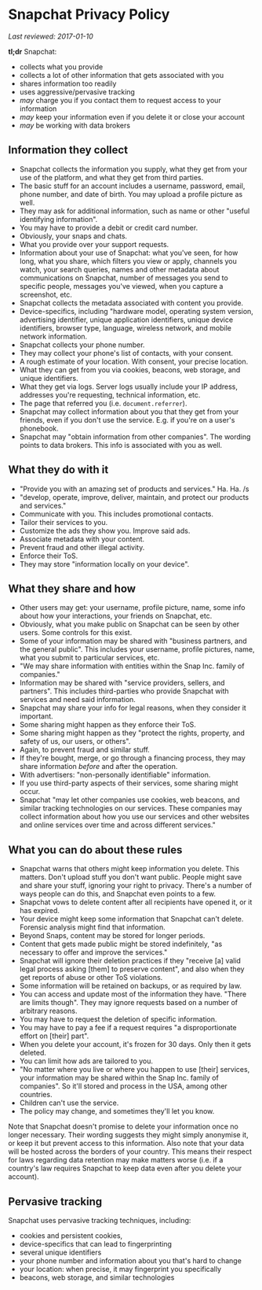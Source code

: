# Snapchat Privacy Policy

_Last reviewed: 2017-01-10_

__tl;dr__ Snapchat:

- collects what you provide
- collects a lot of other information that gets associated with you
- shares information too readily
- uses aggressive/pervasive tracking
- _may_ charge you if you contact them to request access to your information
- _may_ keep your information even if you delete it or close your account
- _may_ be working with data brokers

## Information they collect

- Snapchat collects the information you supply, what they get from your use of the platform, and what they get from third parties.
- The basic stuff for an account includes a username, password, email, phone number, and date of birth. You may upload a profile picture as well.
- They may ask for additional information, such as name or other "useful identifying information".
- You may have to provide a debit or credit card number.
- Obviously, your snaps and chats.
- What you provide over your support requests.
- Information about your use of Snapchat: what you've seen, for how long, what you share, which filters you view or apply, channels you watch, your search queries, names and other metadata about communications on Snapchat, number of messages you send to specific people, messages you've viewed, when you capture a screenshot, etc.
- Snapchat collects the metadata associated with content you provide.
- Device-specifics, including "hardware model, operating system version, advertising identifier, unique application identifiers, unique device identifiers, browser type, language, wireless network, and mobile network information.
- Snapchat collects your phone number.
- They may collect your phone's list of contacts, with your consent.
- A rough estimate of your location. With consent, your precise location.
- What they can get from you via cookies, beacons, web storage, and unique identifiers.
- What they get via logs. Server logs usually include your IP address, addresses you're requesting, technical information, etc.
- The page that referred you (i.e. `document.referrer`).
- Snapchat may collect information about you that they get from your friends, even if you don't use the service. E.g. if you're on a user's phonebook.
- Snapchat may "obtain information from other companies". The wording points to data brokers. This info is associated with you as well.

## What they do with it

- "Provide you with an amazing set of products and services." Ha. Ha. /s
- "develop, operate, improve, deliver, maintain, and protect our products and services."
- Communicate with you. This includes promotional contacts.
- Tailor their services to you.
- Customize the ads they show you. Improve said ads.
- Associate metadata with your content.
- Prevent fraud and other illegal activity.
- Enforce their ToS.
- They may store "information locally on your device".

## What they share and how

- Other users may get: your username, profile picture, name, some info about how your interactions, your friends on Snapchat, etc.
- Obviously, what you make public on Snapchat can be seen by other users. Some controls for this exist.
- Some of your information may be shared with "business partners, and the general public". This includes your username, profile pictures, name, what you submit to particular services, etc.
- "We may share information with entities within the Snap Inc. family of companies."
- Information may be shared with "service providers, sellers, and partners". This includes third-parties who provide Snapchat with services and need said information.
- Snapchat may share your info for legal reasons, when they consider it important.
- Some sharing might happen as they enforce their ToS.
- Some sharing might happen as they "protect the rights, property, and safety of us, our users, or others".
- Again, to prevent fraud and similar stuff.
- If they're bought, merge, or go through a financing process, they may share information _before_ and after the operation.
- With advertisers: "non-personally identifiable" information.
- If you use third-party aspects of their services, some sharing might occur.
- Snapchat "may let other companies use cookies, web beacons, and similar tracking technologies on our services. These companies may collect information about how you use our services and other websites and online services over time and across different services."

## What you can do about these rules

- Snapchat warns that others might keep information you delete. This matters. Don't upload stuff you don't want public. People might save and share your stuff, ignoring your right to privacy. There's a number of ways people can do this, and Snapchat even points to a few.
- Snapchat vows to delete content after all recipients have opened it, or it has expired.
- Your device might keep some information that Snapchat can't delete. Forensic analysis might find that information.
- Beyond Snaps, content may be stored for longer periods.
- Content that gets made public might be stored indefinitely, "as necessary to offer and improve the services."
- Snapchat will ignore their deletion practices if they "receive [a] valid legal process asking [them] to preserve content", and also when they get reports of abuse or other ToS violations.
- Some information will be retained on backups, or as required by law.
- You can access and update most of the information they have. "There are limits though". They may ignore requests based on a number of arbitrary reasons.
- You may have to request the deletion of specific information.
- You may have to pay a fee if a request requires "a disproportionate effort on [their] part".
- When you delete your account, it's frozen for 30 days. Only then it gets deleted.
- You can limit how ads are tailored to you.
- "No matter where you live or where you happen to use [their] services, your information may be shared within the Snap Inc. family of companies". So it'll stored and process in the USA, among other countries.
- Children can't use the service.
- The policy may change, and sometimes they'll let you know.

Note that Snapchat doesn't promise to delete your information once no longer necessary. Their wording suggests they might simply anonymise it, or keep it but prevent access to this information. Also note that your data will be hosted across the borders of your country. This means their respect for laws regarding data retention may make matters worse (i.e. if a country's law requires Snapchat to keep data even after you delete your account).

## Pervasive tracking

Snapchat uses pervasive tracking techniques, including:

- cookies and persistent cookies,
- device-specifics that can lead to fingerprinting
- several unique identifiers
- your phone number and information about you that's hard to change
- your location: when precise, it may fingerprint you specifically
- beacons, web storage, and similar technologies
